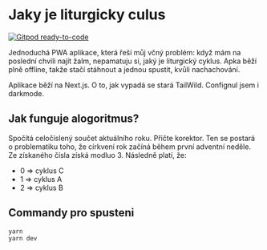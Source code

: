 # Jaky je liturgicky culus

[![Gitpod ready-to-code](https://img.shields.io/badge/Gitpod-ready--to--code-blue?logo=gitpod)](https://gitpod.io/#https://github.com/petrkucerak/jaky-cyklus)

Jednoduchá PWA aplikace, která řeší můj včný problém: když mám na poslední chvili najít žalm, nepamatuju si, jaký je liturgický cyklus. Apka běží plně offline, takže stačí stáhnout a jednou spustit, kvůli nachachování.

Aplikace běží na Next.js. O to, jak vypadá se stará TailWild. Confignul jsem i darkmode.

## Jak funguje alogoritmus?

Spočítá celočíslený součet aktuálního roku. Přičte korektor. Ten se postará o problematiku toho, že církvení rok začíná během první adventní neděle. Ze získaného čísla získá modluo 3. Následně platí, že:

- 0 => cyklus C
- 1 => cyklus A
- 2 => cyklus B

## Commandy pro spusteni

```
yarn
yarn dev
```
